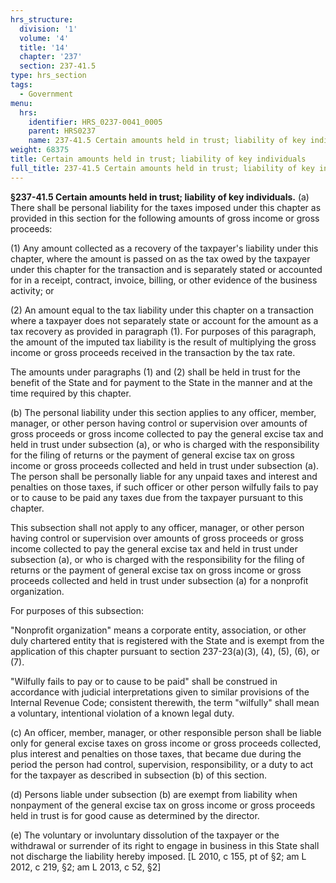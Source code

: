 ```yaml
---
hrs_structure:
  division: '1'
  volume: '4'
  title: '14'
  chapter: '237'
  section: 237-41.5
type: hrs_section
tags:
  - Government
menu:
  hrs:
    identifier: HRS_0237-0041_0005
    parent: HRS0237
    name: 237-41.5 Certain amounts held in trust; liability of key individuals
weight: 68375
title: Certain amounts held in trust; liability of key individuals
full_title: 237-41.5 Certain amounts held in trust; liability of key individuals
---
```

**§237-41.5 Certain amounts held in trust; liability of key individuals.** (a) There shall be personal liability for the taxes imposed under this chapter as provided in this section for the following amounts of gross income or gross proceeds:

(1) Any amount collected as a recovery of the taxpayer's liability under this chapter, where the amount is passed on as the tax owed by the taxpayer under this chapter for the transaction and is separately stated or accounted for in a receipt, contract, invoice, billing, or other evidence of the business activity; or

(2) An amount equal to the tax liability under this chapter on a transaction where a taxpayer does not separately state or account for the amount as a tax recovery as provided in paragraph (1). For purposes of this paragraph, the amount of the imputed tax liability is the result of multiplying the gross income or gross proceeds received in the transaction by the tax rate.

The amounts under paragraphs (1) and (2) shall be held in trust for the benefit of the State and for payment to the State in the manner and at the time required by this chapter.

(b) The personal liability under this section applies to any officer, member, manager, or other person having control or supervision over amounts of gross proceeds or gross income collected to pay the general excise tax and held in trust under subsection (a), or who is charged with the responsibility for the filing of returns or the payment of general excise tax on gross income or gross proceeds collected and held in trust under subsection (a). The person shall be personally liable for any unpaid taxes and interest and penalties on those taxes, if such officer or other person wilfully fails to pay or to cause to be paid any taxes due from the taxpayer pursuant to this chapter.

This subsection shall not apply to any officer, manager, or other person having control or supervision over amounts of gross proceeds or gross income collected to pay the general excise tax and held in trust under subsection (a), or who is charged with the responsibility for the filing of returns or the payment of general excise tax on gross income or gross proceeds collected and held in trust under subsection (a) for a nonprofit organization.

For purposes of this subsection:

"Nonprofit organization" means a corporate entity, association, or other duly chartered entity that is registered with the State and is exempt from the application of this chapter pursuant to section 237-23(a)(3), (4), (5), (6), or (7).

"Wilfully fails to pay or to cause to be paid" shall be construed in accordance with judicial interpretations given to similar provisions of the Internal Revenue Code; consistent therewith, the term "wilfully" shall mean a voluntary, intentional violation of a known legal duty.

(c) An officer, member, manager, or other responsible person shall be liable only for general excise taxes on gross income or gross proceeds collected, plus interest and penalties on those taxes, that became due during the period the person had control, supervision, responsibility, or a duty to act for the taxpayer as described in subsection (b) of this section.

(d) Persons liable under subsection (b) are exempt from liability when nonpayment of the general excise tax on gross income or gross proceeds held in trust is for good cause as determined by the director.

(e) The voluntary or involuntary dissolution of the taxpayer or the withdrawal or surrender of its right to engage in business in this State shall not discharge the liability hereby imposed. [L 2010, c 155, pt of §2; am L 2012, c 219, §2; am L 2013, c 52, §2]